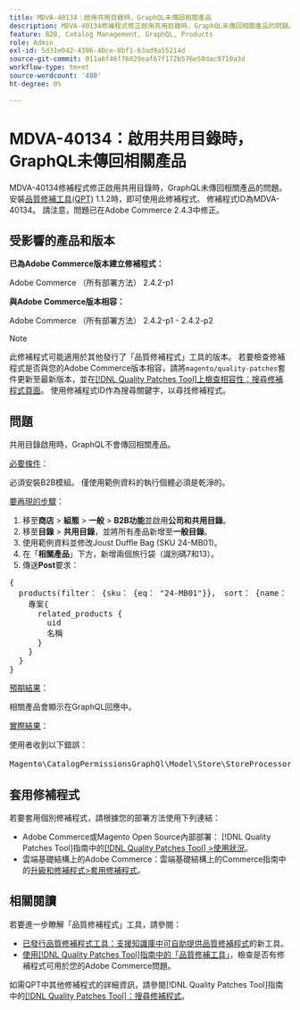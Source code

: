 ```yaml
---
title: MDVA-40134：啟用共用目錄時，GraphQL未傳回相關產品
description: MDVA-40134修補程式修正啟用共用目錄時，GraphQL未傳回相關產品的問題。 安裝[Quality Patches Tool (QPT)](https://experienceleague.adobe.com/en/docs/commerce-operations/tools/quality-patches-tool/quality-patches-tool-to-self-serve-quality-patches) 1.1.2時，即可使用此修補程式。 修補程式ID為MDVA-40134。 請注意，問題已在Adobe Commerce 2.4.3中修正。
feature: B2B, Catalog Management, GraphQL, Products
role: Admin
exl-id: 5d31e042-4396-40ce-8bf1-63ad9a55214d
source-git-commit: 011a6f46f76029eaf67f172b576e58dac9710a3d
workflow-type: tm+mt
source-wordcount: '480'
ht-degree: 0%

---
```


# MDVA-40134：啟用共用目錄時，GraphQL未傳回相關產品

MDVA-40134修補程式修正啟用共用目錄時，GraphQL未傳回相關產品的問題。 安裝[品質修補工具(QPT)](https://experienceleague.adobe.com/en/docs/commerce-operations/tools/quality-patches-tool/quality-patches-tool-to-self-serve-quality-patches) 1.1.2時，即可使用此修補程式。 修補程式ID為MDVA-40134。 請注意，問題已在Adobe Commerce 2.4.3中修正。

## 受影響的產品和版本

**已為Adobe Commerce版本建立修補程式：**

Adobe Commerce （所有部署方法） 2.4.2-p1

**與Adobe Commerce版本相容：**

Adobe Commerce （所有部署方法） 2.4.2-p1 - 2.4.2-p2

>[!NOTE]
>
>此修補程式可能適用於其他發行了「品質修補程式」工具的版本。 若要檢查修補程式是否與您的Adobe Commerce版本相容，請將`magento/quality-patches`套件更新至最新版本，並在[[!DNL Quality Patches Tool]上檢查相容性：搜尋修補程式頁面](https://experienceleague.adobe.com/en/docs/commerce-operations/tools/quality-patches-tool/quality-patches-tool-to-self-serve-quality-patches)。 使用修補程式ID作為搜尋關鍵字，以尋找修補程式。

## 問題

共用目錄啟用時，GraphQL不會傳回相關產品。

<u>必要條件</u>：

必須安裝B2B模組。
僅使用範例資料的執行個體必須是乾淨的。

<u>要再現的步驟</u>：

1. 移至&#x200B;**商店** > **組態** > **一般** > **B2B功能**&#x200B;並啟用&#x200B;**公司和共用目錄**。
1. 移至&#x200B;**目錄** > **共用目錄**，並將所有產品新增至&#x200B;**一般目錄**。
1. 使用範例資料並修改Joust Duffle Bag (SKU 24-MB01)。
1. 在「**相關產品**」下方，新增兩個旅行袋（識別碼7和13）。
1. 傳送&#x200B;**Post**&#x200B;要求：

<pre>&lbrace;
  products(filter： {sku： {eq： "24-MB01"}}， sort： {name： ASC}) &lbrace;
    專案&lbrace;
      related_products &lbrace;
        uid
        名稱
      &rbrace;
    &rbrace;
  &rbrace;
&rbrace;</pre>

<u>預期結果</u>：

相關產品會顯示在GraphQL回應中。

<u>實際結果</u>：

使用者收到以下錯誤：

<pre>Magento\CatalogPermissionsGraphQl\Model\Store\StoreProcessor：：getStoreId()的傳回值必須是int型別，null傳回&lbrace;"exception"："[object] (GraphQL\\Error\\Error(code： 0)：Magento\\CatalogPermissionsGraphQl\\Model\\Store\\StoreProcessor：：getStoreId()的傳回值必須是int型別，傳回null </pre>

## 套用修補程式

若要套用個別修補程式，請根據您的部署方法使用下列連結：

* Adobe Commerce或Magento Open Source內部部署： [!DNL Quality Patches Tool]指南中的[[!DNL Quality Patches Tool] >使用狀況](/help/tools/quality-patches-tool/usage.md)。
* 雲端基礎結構上的Adobe Commerce：雲端基礎結構上的Commerce指南中的[升級和修補程式>套用修補程式](https://experienceleague.adobe.com/docs/commerce-cloud-service/user-guide/develop/upgrade/apply-patches.html)。

## 相關閱讀

若要進一步瞭解「品質修補程式」工具，請參閱：

* [已發行品質修補程式工具：支援知識庫中可自助提供品質修補程式](https://experienceleague.adobe.com/en/docs/commerce-operations/tools/quality-patches-tool/quality-patches-tool-to-self-serve-quality-patches)的新工具。
* [使用[!DNL Quality Patches Tool]指南中的「品質修補工具」](/help/tools/quality-patches-tool/patches-available-in-qpt/check-patch-for-magento-issue-with-magento-quality-patches.md)，檢查是否有修補程式可用於您的Adobe Commerce問題。

如需QPT中其他修補程式的詳細資訊，請參閱[!DNL Quality Patches Tool]指南中的[[!DNL Quality Patches Tool]：搜尋修補程式](https://experienceleague.adobe.com/tools/commerce-quality-patches/index.html)。
